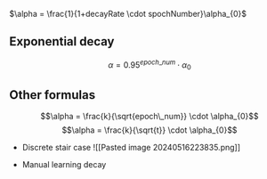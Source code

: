
$\alpha = \frac{1}{1+decayRate \cdot spochNumber}\alpha_{0}$
## Exponential decay
$$\alpha = 0.95^{epoch\_num}\cdot \alpha_{0}$$
## Other formulas 
$$\alpha = \frac{k}{\sqrt{epoch\_num}} \cdot \alpha_{0}$$
$$\alpha = \frac{k}{\sqrt{t}} \cdot \alpha_{0}$$
- Discrete stair case
![[Pasted image 20240516223835.png]]

- Manual learning decay
